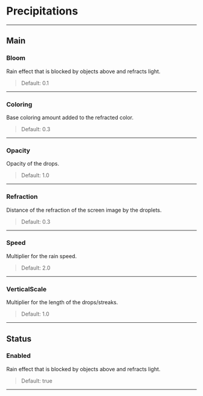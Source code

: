 # Precipitations

---

## Main

### Bloom

Rain effect that is blocked by objects above and refracts light.

>Default: 0.1

---

### Coloring

Base coloring amount added to the refracted color.

>Default: 0.3

---

### Opacity

Opacity of the drops.

>Default: 1.0

---

### Refraction

Distance of the refraction of the screen image by the droplets.

>Default: 0.3

---

### Speed

Multiplier for the rain speed.

>Default: 2.0

---

### VerticalScale

Multiplier for the length of the drops/streaks.

>Default: 1.0

---

## Status

### Enabled

Rain effect that is blocked by objects above and refracts light.

>Default: true

---
